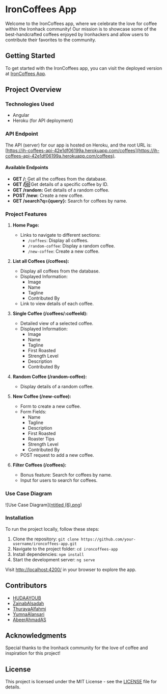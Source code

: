# IronCoffees App

Welcome to the IronCoffees app, where we celebrate the love for coffee within the Ironhack community! Our mission is to showcase some of the best-handcrafted coffees enjoyed by Ironhackers and allow users to contribute their favorites to the community.

## Getting Started

To get started with the IronCoffees app, you can visit the deployed version at [IronCoffees App](https://ironcoffees-app.herokuapp.com/).

## Project Overview

### Technologies Used

- Angular
- Heroku (for API deployment)

### API Endpoint

The API (server) for our app is hosted on Heroku, and the root URL is: [https://ih-coffees-api-42e1df06199a.herokuapp.com/coffees](https://ih-coffees-api-42e1df06199a.herokuapp.com/coffees).

#### Available Endpoints

- **GET /:** Get all the coffees from the database.
- **GET /:id:** Get details of a specific coffee by ID.
- **GET /random:** Get details of a random coffee.
- **POST /new:** Create a new coffee.
- **GET /search?q={query}:** Search for coffees by name.

### Project Features

1. **Home Page:**
   - Links to navigate to different sections:
     - `/coffees`: Display all coffees.
     - `/random-coffee`: Display a random coffee.
     - `/new-coffee`: Create a new coffee.

2. **List all Coffees (/coffees):**
   - Display all coffees from the database.
   - Displayed Information:
     - Image
     - Name
     - Tagline
     - Contributed By
   - Link to view details of each coffee.

3. **Single Coffee (/coffees/:coffeeId):**
   - Detailed view of a selected coffee.
   - Displayed Information:
     - Image
     - Name
     - Tagline
     - First Roasted
     - Strength Level
     - Description
     - Contributed By

4. **Random Coffee (/random-coffee):**
   - Display details of a random coffee.

5. **New Coffee (/new-coffee):**
   - Form to create a new coffee.
   - Form Fields:
     - Name
     - Tagline
     - Description
     - First Roasted
     - Roaster Tips
     - Strength Level
     - Contributed By
   - POST request to add a new coffee.

6. **Filter Coffees (/coffees):**
   - Bonus feature: Search for coffees by name.
   - Input for users to search for coffees.

### Use Case Diagram

![Use Case Diagram]([ntitled (6).png](https://github.com/AbeerAhmadAS/IronCoffee/blob/3d0a0ccbd70caf55061a8b2cf53256733802dd9e/Untitled%20(6).png))

### Installation

To run the project locally, follow these steps:

1. Clone the repository: `git clone https://github.com/your-username/ironcoffees-app.git`
2. Navigate to the project folder: `cd ironcoffees-app`
3. Install dependencies: `npm install`
4. Start the development server: `ng serve`

Visit [http://localhost:4200/](http://localhost:4200/) in your browser to explore the app.

## Contributors

- [HUDAAYOUB](https://github.com/HUDAAYOUB)
- [ZainabAlsadah](https://github.com/ZainabAlsadah)
- [ThurayaAlfahmi](https://github.com/ThurayaAlfahmi)
- [YumnaAlansari](https://github.com/YumnaAlansari)
- [AbeerAhmadAS](https://github.com/AbeerAhmadAS)

## Acknowledgments

Special thanks to the Ironhack community for the love of coffee and inspiration for this project!

## License

This project is licensed under the MIT License - see the [LICENSE](LICENSE) file for details.
